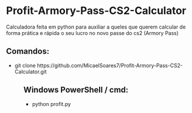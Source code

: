 # Profit-Armory-Pass-CS2-Calculator
Calculadora feita em python para auxiliar a queles que querem calcular de forma prática e rápida o seu lucro no novo passe do cs2 (Armory Pass)

<h2> Comandos: </h2>
<ul>
  <li>git clone https://github.com/MicaelSoares7/Profit-Armory-Pass-CS2-Calculator.git</li>
<ul>

<h2> Windows PowerShell / cmd: </h2>
<ul>
  <li>python profit.py</li>
<ul>


